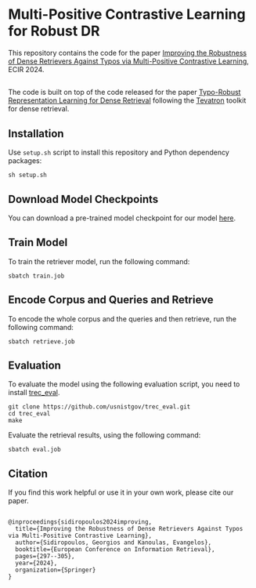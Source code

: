 # Multi-Positive Contrastive Learning for Robust DR
This repository contains the code for the paper [Improving the Robustness of Dense Retrievers Against Typos via Multi-Positive Contrastive Learning](https://link.springer.com/chapter/10.1007/978-3-031-56063-7_21), ECIR 2024.

##
The code is built on top of the code released for the paper [Typo-Robust Representation Learning for Dense Retrieval](https://github.com/panuthept/DST-DenseRetrieval/tree/main?tab=readme-ov-file) following the [Tevatron](https://github.com/texttron/tevatron) toolkit for dense retrieval.

## Installation
Use ```setup.sh``` script to install this repository and Python dependency packages:
```
sh setup.sh
```

## Download Model Checkpoints
You can download a pre-trained model checkpoint for our model [here](https://surfdrive.surf.nl/files/index.php/s/7aaQV6Pn63VYfYY).

## Train Model
To train the retriever model, run the following command:
```
sbatch train.job
```

## Encode Corpus and Queries and Retrieve
To encode the whole corpus and the queries and then retrieve, run the following command:
```
sbatch retrieve.job
```

## Evaluation
To evaluate the model using the following evaluation script, you need to install [trec_eval](https://github.com/usnistgov/trec_eval).
```
git clone https://github.com/usnistgov/trec_eval.git
cd trec_eval
make
```

Evaluate the retrieval results, using the following command:
```
sbatch eval.job
```


## Citation
If you find this work helpful or use it in your own work, please cite our paper. 
```

@inproceedings{sidiropoulos2024improving,
  title={Improving the Robustness of Dense Retrievers Against Typos via Multi-Positive Contrastive Learning},
  author={Sidiropoulos, Georgios and Kanoulas, Evangelos},
  booktitle={European Conference on Information Retrieval},
  pages={297--305},
  year={2024},
  organization={Springer}
}
